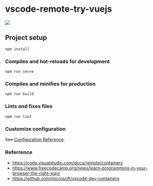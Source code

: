 # vscode-remote-try-vuejs

<p>
    <a href="https://online.visualstudio.com/environments/new?name=VSCode%20Remote%20Try%20VueJS&repo=hawkup/vscode-remote-try-vuejs">
        <img src="https://img.shields.io/endpoint?style=social&url=https%3A%2F%2Faka.ms%2Fvso-badge">
    </a>
</p>

## Project setup
```
npm install
```

### Compiles and hot-reloads for development
```
npm run serve
```

### Compiles and minifies for production
```
npm run build
```

### Lints and fixes files
```
npm run lint
```

### Customize configuration
See [Configuration Reference](https://cli.vuejs.org/config/).

### Referrence
* https://code.visualstudio.com/docs/remote/containers
* https://www.freecodecamp.org/news/learn-programming-in-your-browser-the-right-way/
* https://github.com/microsoft/vscode-dev-containers